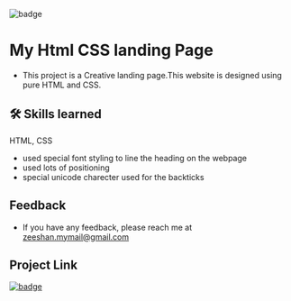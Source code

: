 
![badge](https://img.shields.io/badge/html%2Fcss-used-brightgreen)

# My  Html CSS landing Page

- This project is a Creative landing page.This website is designed using pure HTML and CSS.

## 🛠 Skills learned

HTML, CSS

- used special font styling to line the heading on the webpage
- used lots of positioning
- special unicode charecter used for the backticks

## Feedback

- If you have any feedback, please reach me at zeeshan.mymail@gmail.com


## Project Link


[![badge](https://img.shields.io/badge/Click-here-brightgreen)](https://project14htmlsyed.netlify.app/)